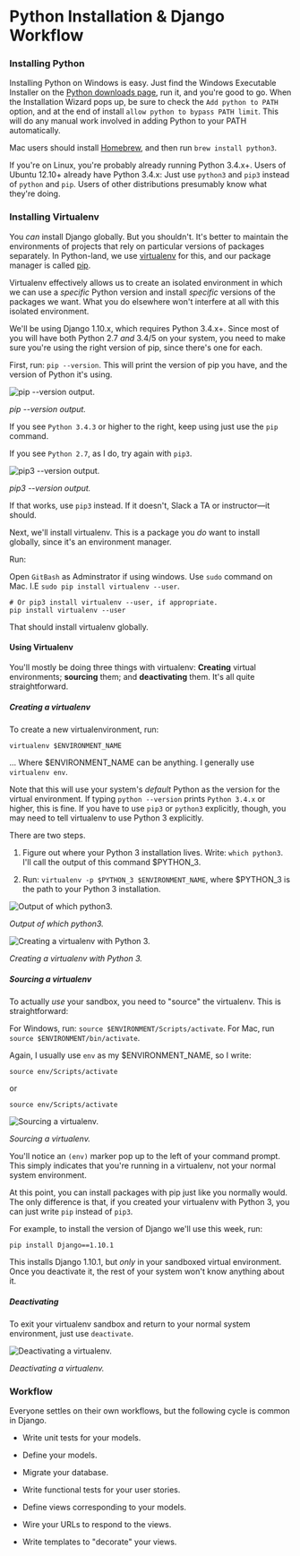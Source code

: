 # Python Installation & Django Workflow

### Installing Python

Installing Python on Windows is easy. Just find the Windows Executable Installer on the [Python downloads page](https://www.python.org/downloads/release/python-352/), run it, and you're good to go. When the Installation Wizard pops up, be sure to check the `Add python to PATH` option, and at the end of install `allow python to bypass PATH limit`. This will do any manual work involved in adding Python to your PATH automatically.

Mac users should install [Homebrew](http://brew.sh), and then run `brew install python3`.

If you're on Linux, you're probably already running Python 3.4.x+. Users of Ubuntu 12.10+ already have Python 3.4.x: Just use `python3` and `pip3` instead of `python` and `pip`. Users of other distributions presumably know what they're doing.

### Installing Virtualenv

You _can_ install Django globally. But you shouldn't. It's better to maintain the environments of projects that rely on particular versions of packages separately. In Python-land, we use [virtualenv](http://docs.python-guide.org/en/latest/dev/virtualenvs/) for this, and our package manager is called [pip](https://pypi.python.org/pypi/pip).

Virtualenv effectively allows us to create an isolated environment in which we can use a _specific_ Python version and install _specific_ versions of the packages we want. What you do elsewhere won't interfere at all with this isolated environment.

We'll be using Django 1.10.x, which requires Python 3.4.x+. Since most of you will have both Python 2.7 _and_ 3.4/5 on your system, you need to make sure you're using the right version of pip, since there's one for each.

First, run: `pip --version`. This will print the version of pip you have, and the version of Python it's using.

![pip --version output.](../Images/0-pip-version.png)

_pip --version output._

If you see `Python 3.4.3` or higher to the right, keep using just use the `pip` command. 

If you see `Python 2.7`, as I do, try again with `pip3`.

![pip3 --version output.](../Images/0-pip3-version.png)

_pip3 --version output._

If that works, use `pip3` instead. If it doesn't, Slack a TA or instructor—it should.

Next, we'll install virtualenv. This is a package you _do_ want to install globally, since it's an environment manager. 

Run:

Open `GitBash` as Adminstrator if using windows. Use `sudo` command on Mac. I.E `sudo pip install virtualenv --user`.

    # Or pip3 install virtualenv --user, if appropriate.
    pip install virtualenv --user

That should install virtualenv globally.

#### Using Virtualenv

You'll mostly be doing three things with virtualenv: **Creating** virtual environments; **sourcing** them; and **deactivating** them. It's all quite straightforward.

##### Creating a virtualenv

To create a new virtualenvironment, run:

    virtualenv $ENVIRONMENT_NAME

... Where $ENVIRONMENT_NAME can be anything. I generally use `virtualenv env`.

Note that this will use your system's _default_ Python as the version for the virtual environment. If typing `python --version` prints `Python 3.4.x` or higher, this is fine. If you have to use `pip3` or `python3` explicitly, though, you may need to tell virtualenv to use Python 3 explicitly.

There are two steps.

1.  Figure out where your Python 3 installation lives. Write: `which python3`. I'll call the output of this command $PYTHON_3.

2.  Run: `virtualenv -p $PYTHON_3 $ENVIRONMENT_NAME`, where $PYTHON_3 is the path to your Python 3 installation.

![Output of which python3.](../Images/0-which-output.png)

_Output of which python3._

![Creating a virtualenv with Python 3.](../Images/0-virtualenv-py3.png)

_Creating a virtualenv with Python 3._

##### Sourcing a virtualenv

To actually _use_ your sandbox, you need to "source" the virtualenv. This is straightforward:

For Windows, run:
`source $ENVIRONMENT/Scripts/activate`.
For Mac, run
`source $ENVIRONMENT/bin/activate`.

Again, I usually use `env` as my $ENVIRONMENT_NAME, so I write: 

    source env/Scripts/activate

or

    source env/Scripts/activate

![Sourcing a virtualenv.](../Images/0-sourcing-env.png)

_Sourcing a virtualenv._

You'll notice an `(env)` marker pop up to the left of your command prompt. This simply indicates that you're running in a virtualenv, not your normal system environment.

At this point, you can install packages with pip just like you normally would. The only difference is that, if you created your virtualenv with Python 3, you can just write `pip` instead of `pip3`.

For example, to install the version of Django we'll use this week, run: 

    pip install Django==1.10.1

This installs Django 1.10.1, but _only_ in your sandboxed virtual environment. Once you deactivate it, the rest of your system won't know anything about it.

##### Deactivating

To exit your virtualenv sandbox and return to your normal system environment, just use `deactivate`.

![Deactivating a virtualenv.](../Images/0-deactivating.png)

_Deactivating a virtualenv._

### Workflow

Everyone settles on their own workflows, but the following cycle is common in Django.

-   Write unit tests for your models.

-   Define your models.

-   Migrate your database.

-   Write functional tests for your user stories.

-   Define views corresponding to your models.

-   Wire your URLs to respond to the views.

-   Write templates to "decorate" your views.
